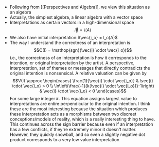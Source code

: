 - Following from [[Perspectives and Algebra]], we view this situation as an algebra
- Actually, the simplest algebra, a linear algebra with a vector space
- Interpretations as certain vectors in a high-dimensional space
$$\vec{i} = I(A)$$
- We also have initial interpretation $\vec{i_o} = I_o(A)$
- The way I understand the correctness of an interpretation is
$$C(I) = \mathop{sgn}(\vec{i} \cdot \vec{i_o})$$
i.e., the correctness of an interpretation is how it corresponds to the intention, or original interpretation by the artist. A perspective, interpretation, set of themes or messages that directly contradicts the original intention is nonsensical. A relative valuation can be given by
$$V(I) \approx \begin{cases} \frac{1}{\vec{i} \cdot \vec{i_o}} & \vec{i} \cdot \vec{i_o} > 0 \\ \ln\left(\frac{-1}{k(\vec{i} \cdot \vec{i_o})}-1\right) & \vec{i} \cdot \vec{i_o} < 0 \end{cases}$$
For some large integer $k$. This equation assigns largest value to interpretations are entire perpendicular to the original intention. I think these are the most interesting because the situation which produces these interpretation acts as a morphisms between two discreet conceptions/models of reality, which is a really interesting thing to have. This continues across the sign barrier because even if an interpretation has a few conflicts, if they're extremely minor it doesn't matter. However, they quickly snowball, and so even a slightly negative dot product corresponds to a very low value interpretation. 